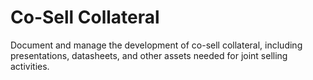 # Co-Sell Collateral

Document and manage the development of co-sell collateral, including presentations, datasheets, and other assets needed for joint selling activities.
